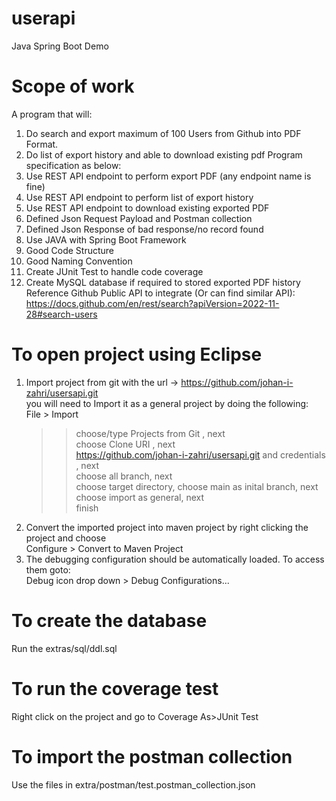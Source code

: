 # userapi
Java Spring Boot Demo  

# Scope of work
A program that will: 
1. Do search and export maximum of 100 Users from Github into PDF Format. 
2. Do list of export history and able to download existing pdf
Program specification as below:
1. Use REST API endpoint to perform export PDF (any endpoint name is fine)
2. Use REST API endpoint to perform list of export history
3. Use REST API endpoint to download existing exported PDF
4. Defined Json Request Payload and  Postman collection
5. Defined Json Response of bad response/no record found
6. Use JAVA with Spring Boot Framework
7. Good Code Structure
8. Good Naming Convention
9. Create JUnit Test to handle code coverage
10. Create MySQL database if required to stored exported PDF history
Reference Github Public API to integrate (Or can find similar API):  
https://docs.github.com/en/rest/search?apiVersion=2022-11-28#search-users



# To open project using Eclipse
1. Import project from git with the url -> https://github.com/johan-i-zahri/usersapi.git  
	you will need to Import it as a general project by doing the following:  
	File > Import  
	>> choose/type Projects from Git  , next  
	>> choose Clone URI  , next  
	>> https://github.com/johan-i-zahri/usersapi.git and credentials , next  
	>> choose all branch, next  
	>> choose target directory, choose main as inital branch, next  
	>> choose import as general, next  
	>> finish  
2. Convert the imported project into maven project by right clicking the project and choose  
	Configure > Convert to Maven Project
3. The debugging configuration should be automatically loaded. To access them goto:  
	Debug icon drop down > Debug Configurations...  
	
# To create the database
Run the extras/sql/ddl.sql  

# To run the coverage test 
Right click on the project and go to Coverage As>JUnit Test  

# To import the postman collection
Use the files in extra/postman/test.postman_collection.json
